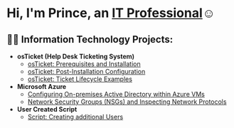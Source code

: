 <h1>Hi, I'm Prince, an <a href="https://linkedin.com/in/prince-muhammad-2a4702269">IT Professional</a>☺</h1> 
<h2>👨‍💻 Information Technology Projects:</h2>

- <b>osTicket (Help Desk Ticketing System)</b>
  - [osTicket: Prerequisites and Installation](https://github.com/TheTechPrince/osticket-prereqs)
  - [osTicket: Post-Installation Configuration](https://github.com/TheTechPrince/post-install-config)
  - [osTicket: Ticket Lifecycle Examples](https://github.com/TheTechPrince/ticket-lifecycle)
- <b>Microsoft Azure</b>
  - [Configuring On-premises Active Directory within Azure VMs](https://github.com/TheTechPrince/configure-ad)
  - [Network Security Groups (NSGs) and Inspecting Network Protocols](https://github.com/TheTechPrince/azure-network-protocols)
- <b>User Created Script</b>
  - [Script: Creating additional Users](https://github.com/TheTechPrince/Script)



